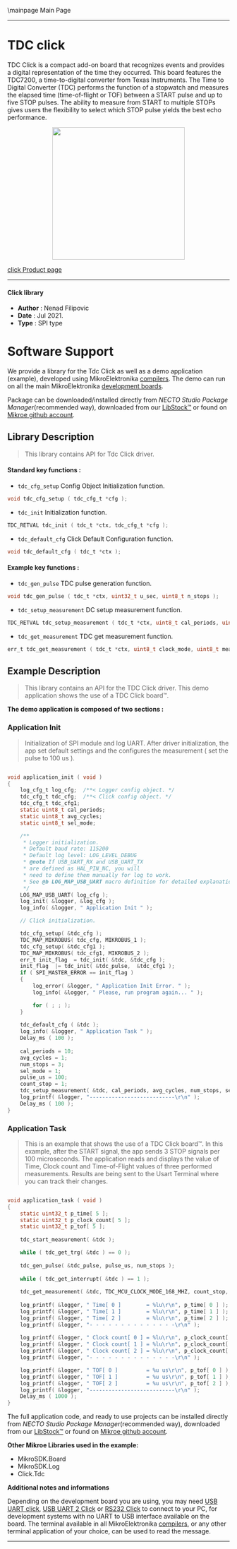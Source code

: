 \mainpage Main Page

---
# TDC click

TDC Click is a compact add-on board that recognizes events and provides a digital representation of the time they occurred. This board features the TDC7200, a time-to-digital converter from Texas Instruments. The Time to Digital Converter (TDC) performs the function of a stopwatch and measures the elapsed time (time-of-flight or TOF) between a START pulse and up to five STOP pulses. The ability to measure from START to multiple STOPs gives users the flexibility to select which STOP pulse yields the best echo performance.

<p align="center">
  <img src="https://download.mikroe.com/images/click_for_ide/tdc_click.png" height=300px>
</p>

[click Product page](https://www.mikroe.com/tdc-click)

---


#### Click library

- **Author**        : Nenad Filipovic
- **Date**          : Jul 2021.
- **Type**          : SPI type


# Software Support

We provide a library for the Tdc Click
as well as a demo application (example), developed using MikroElektronika
[compilers](https://www.mikroe.com/necto-studio).
The demo can run on all the main MikroElektronika [development boards](https://www.mikroe.com/development-boards).

Package can be downloaded/installed directly from *NECTO Studio Package Manager*(recommended way), downloaded from our [LibStock&trade;](https://libstock.mikroe.com) or found on [Mikroe github account](https://github.com/MikroElektronika/mikrosdk_click_v2/tree/master/clicks).

## Library Description

> This library contains API for Tdc Click driver.

#### Standard key functions :

- `tdc_cfg_setup` Config Object Initialization function.
```c
void tdc_cfg_setup ( tdc_cfg_t *cfg );
```

- `tdc_init` Initialization function.
```c
TDC_RETVAL tdc_init ( tdc_t *ctx, tdc_cfg_t *cfg );
```

- `tdc_default_cfg` Click Default Configuration function.
```c
void tdc_default_cfg ( tdc_t *ctx );
```

#### Example key functions :

- `tdc_gen_pulse` TDC pulse generation function.
```c
void tdc_gen_pulse ( tdc_t *ctx, uint32_t u_sec, uint8_t n_stops );
```

- `tdc_setup_measurement` DC setup measurement function.
```c
TDC_RETVAL tdc_setup_measurement ( tdc_t *ctx, uint8_t cal_periods, uint8_t avg_cycles, uint8_t num_stops, uint8_t mode );
```

- `tdc_get_measurement` TDC get measurement function.
```c
err_t tdc_get_measurement ( tdc_t *ctx, uint8_t clock_mode, uint8_t measure_num_stop, uint32_t *time, uint32_t *clock_countn, uint32_t *tof );
```

## Example Description

> This library contains an API for the TDC Click driver.
> This demo application shows the use of a TDC Click board™.

**The demo application is composed of two sections :**

### Application Init

> Initialization of SPI module and log UART.
> After driver initialization, the app set default settings and 
> the configures the measurement ( set the pulse to 100 us ).

```c

void application_init ( void ) 
{
    log_cfg_t log_cfg;  /**< Logger config object. */
    tdc_cfg_t tdc_cfg;  /**< Click config object. */
    tdc_cfg_t tdc_cfg1;
    static uint8_t cal_periods;
    static uint8_t avg_cycles;
    static uint8_t sel_mode;

    /** 
     * Logger initialization.
     * Default baud rate: 115200
     * Default log level: LOG_LEVEL_DEBUG
     * @note If USB_UART_RX and USB_UART_TX 
     * are defined as HAL_PIN_NC, you will 
     * need to define them manually for log to work. 
     * See @b LOG_MAP_USB_UART macro definition for detailed explanation.
     */
    LOG_MAP_USB_UART( log_cfg );
    log_init( &logger, &log_cfg );
    log_info( &logger, " Application Init " );

    // Click initialization.

    tdc_cfg_setup( &tdc_cfg );
    TDC_MAP_MIKROBUS( tdc_cfg, MIKROBUS_1 );
    tdc_cfg_setup( &tdc_cfg1 );
    TDC_MAP_MIKROBUS( tdc_cfg1, MIKROBUS_2 );
    err_t init_flag  = tdc_init( &tdc, &tdc_cfg );
    init_flag  |= tdc_init( &tdc_pulse,  &tdc_cfg1 );
    if ( SPI_MASTER_ERROR == init_flag ) 
    {
        log_error( &logger, " Application Init Error. " );
        log_info( &logger, " Please, run program again... " );

        for ( ; ; );
    }
    
    tdc_default_cfg ( &tdc );
    log_info( &logger, " Application Task " );
    Delay_ms ( 100 );
    
    cal_periods = 10;
    avg_cycles = 1;
    num_stops = 3;
    sel_mode = 1;
    pulse_us = 100;
    count_stop = 1;
    tdc_setup_measurement( &tdc, cal_periods, avg_cycles, num_stops, sel_mode );
    log_printf( &logger, "---------------------------\r\n" );
    Delay_ms ( 100 );
}

```

### Application Task

> This is an example that shows the use of a TDC Click board™.
> In this example, after the START signal, the app sends 3 STOP signals per 100 microseconds.
> The application reads and displays the value of Time, Clock count and 
> Time-of-Flight values of three performed measurements.
> Results are being sent to the Usart Terminal where you can track their changes.

```c

void application_task ( void ) 
{
    static uint32_t p_time[ 5 ];
    static uint32_t p_clock_count[ 5 ];
    static uint32_t p_tof[ 5 ];
    
    tdc_start_measurement( &tdc );

    while ( tdc_get_trg( &tdc ) == 0 );
   
    tdc_gen_pulse( &tdc_pulse, pulse_us, num_stops );
   
    while ( tdc_get_interrupt( &tdc ) == 1 );
   
    tdc_get_measurement( &tdc, TDC_MCU_CLOCK_MODE_168_MHZ, count_stop, p_time, p_clock_count, p_tof );
    
    log_printf( &logger, " Time[ 0 ]        = %lu\r\n", p_time[ 0 ] ); 
    log_printf( &logger, " Time[ 1 ]        = %lu\r\n", p_time[ 1 ] ); 
    log_printf( &logger, " Time[ 2 ]        = %lu\r\n", p_time[ 2 ] );
    log_printf( &logger, "- - - - - - - - - - - - - -\r\n" );
    
    log_printf( &logger, " Clock count[ 0 ] = %lu\r\n", p_clock_count[ 0 ] );
    log_printf( &logger, " Clock count[ 1 ] = %lu\r\n", p_clock_count[ 1 ] );
    log_printf( &logger, " Clock count[ 2 ] = %lu\r\n", p_clock_count[ 2 ] );
    log_printf( &logger, "- - - - - - - - - - - - - -\r\n" );

    log_printf( &logger, " TOF[ 0 ]         = %u us\r\n", p_tof[ 0 ] ); 
    log_printf( &logger, " TOF[ 1 ]         = %u us\r\n", p_tof[ 1 ] );  
    log_printf( &logger, " TOF[ 2 ]         = %u us\r\n", p_tof[ 2 ] );    
    log_printf( &logger, "---------------------------\r\n" );
    Delay_ms ( 1000 );
}

```

The full application code, and ready to use projects can be installed directly from *NECTO Studio Package Manager*(recommended way), downloaded from our [LibStock&trade;](https://libstock.mikroe.com) or found on [Mikroe github account](https://github.com/MikroElektronika/mikrosdk_click_v2/tree/master/clicks).

**Other Mikroe Libraries used in the example:**

- MikroSDK.Board
- MikroSDK.Log
- Click.Tdc

**Additional notes and informations**

Depending on the development board you are using, you may need
[USB UART click](http://shop.mikroe.com/usb-uart-click),
[USB UART 2 Click](http://shop.mikroe.com/usb-uart-2-click) or
[RS232 Click](http://shop.mikroe.com/rs232-click) to connect to your PC, for
development systems with no UART to USB interface available on the board. The
terminal available in all MikroElektronika
[compilers](http://shop.mikroe.com/compilers), or any other terminal application
of your choice, can be used to read the message.

---
